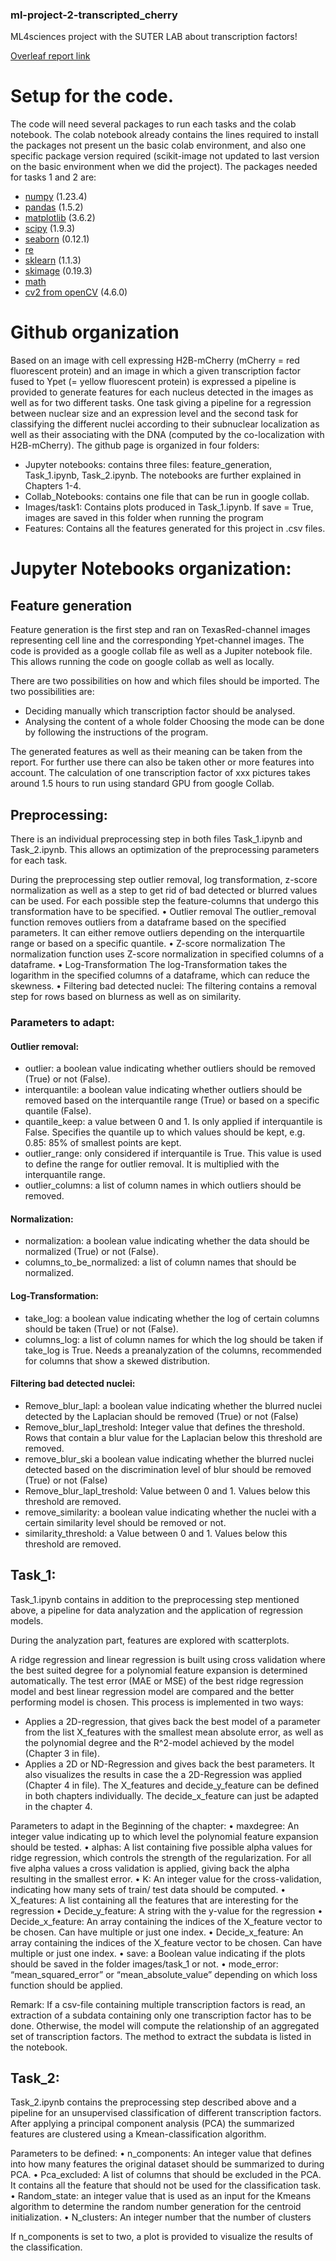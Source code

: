 ### ml-project-2-transcripted_cherry

ML4sciences project with the SUTER LAB about transcription factors!

[Overleaf report link](https://www.overleaf.com/project/6396e543351e79205bde5cb8)

# Setup for the code.
The code will need several packages to run each tasks and the colab notebook. The colab notebook already contains the lines required to install the packages not present un the basic colab environment, and also one specific package version required (scikit-image not updated to last version on the basic environment when we did the project).
The packages needed for tasks 1 and 2 are:
- [numpy](https://numpy.org/) (1.23.4)
- [pandas](https://pandas.pydata.org/) (1.5.2)
- [matplotlib](https://matplotlib.org/) (3.6.2)
- [scipy](https://scipy.org/) (1.9.3)
- [seaborn](https://seaborn.pydata.org/) (0.12.1)
- [re](https://docs.python.org/3/library/re.html)
- [sklearn](https://scikit-learn.org/stable/) (1.1.3)
- [skimage](https://scikit-image.org/) (0.19.3)
- [math](https://docs.python.org/3/library/math.html)
- [cv2 from openCV](https://pypi.org/project/opencv-python/) (4.6.0)

# Github organization

Based on an image with cell expressing H2B-mCherry (mCherry = red fluorescent protein) and an image in which a given transcription factor fused to Ypet (= yellow fluorescent protein) is expressed a pipeline is provided to generate features for each nucleus detected in the images as well as for two different tasks. One task giving a pipeline for a regression between nuclear size and an expression level and the second task for classifying the different nuclei according to their subnuclear localization as well as their associating with the DNA (computed by the co-localization with H2B-mCherry).
The github page is organized in four folders:
-	Jupyter notebooks: contains three files: feature_generation, Task_1.ipynb, Task_2.ipynb. The notebooks are further explained in Chapters 1-4.
-	Collab_Notebooks: contains one file that can be run in google collab. 
-	Images/task1: Contains plots produced in Task_1.ipynb. If save = True, images are saved in this folder when running the program
-	Features: Contains all the features generated for this project in .csv files.  

# Jupyter Notebooks organization:
## Feature generation
Feature generation is the first step and ran on TexasRed-channel images representing cell line and the corresponding Ypet-channel images. The code is provided as a google collab file as well as a Jupiter notebook file. This allows running the code on google collab as well as locally. 

There are two possibilities on how and which files should be imported. The two possibilities are:
-	Deciding manually which transcription factor should be analysed.
-	Analysing the content of a whole folder
Choosing the mode can be done by following the instructions of the program. 

The generated features as well as their meaning can be taken from the report. For further use there can also be taken other or more features into account.
The calculation of one transcription factor of xxx pictures takes around 1.5 hours to run using standard GPU from google Collab. 

## Preprocessing:
There is an individual preprocessing step in both files Task_1.ipynb and Task_2.ipynb. This allows an optimization of the preprocessing parameters for each task. 

During the preprocessing step outlier removal,  log transformation, z-score normalization as well as a step to get rid of bad detected or blurred values can be used. For each possible step the feature-columns that undergo this transformation have to be specified.
•	Outlier removal
The outlier_removal function removes outliers from a dataframe based on the specified parameters. It can either remove outliers depending on the interquartile range or based on a specific quantile.
•	Z-score normalization
The normalization function uses Z-score normalization in specified columns of a dataframe. 
•	Log-Transformation
The log-Transformation takes the logarithm in the specified columns of a dataframe, which can reduce the skewness. 
•	Filtering bad detected nuclei:  The filtering contains a removal step for rows based on blurness as well as on similarity. 



### Parameters to adapt:
#### Outlier removal:
-	outlier: a boolean value indicating whether outliers should be removed (True) or not (False).
-	interquantile: a boolean value indicating whether outliers should be removed based on the interquantile range (True) or based on a specific quantile (False).
-	quantile_keep: a value between 0 and 1. Is only applied if interquantile is False. Specifies the quantile up to which values should be kept, e.g. 0.85: 85% of smallest points are kept.
-	outlier_range: only considered if interquantile is True. This value is used to define the range for outlier removal. It is multiplied with the interquantile range.
-	outlier_columns: a list of column names in which outliers should be removed.
#### Normalization:
-	normalization: a boolean value indicating whether the data should be normalized (True) or not (False).
-	columns_to_be_normalized: a list of column names that should be normalized.
#### Log-Transformation:
-	take_log: a boolean value indicating whether the log of certain columns should be taken (True) or not (False).
-	columns_log: a list of column names for which the log should be taken if take_log is True. Needs a preanalyzation of the columns, recommended for columns that show a skewed distribution.
#### Filtering bad detected nuclei:
-	Remove_blur_lapl: a boolean value indicating whether the blurred nuclei detected by the Laplacian should be removed (True) or not (False)
-	Remove_blur_lapl_treshold: Integer value that defines the threshold. Rows that contain a blur value for the Laplacian below this threshold are removed.
-	remove_blur_ski a boolean value indicating whether the blurred nuclei detected based on the discrimination level of blur should be removed (True) or not (False)
-	Remove_blur_lapl_treshold: Value between 0 and 1. Values below this threshold are removed. 
-	remove_similarity: a boolean value indicating whether the nuclei with a certain similarity level should be removed or not. 
-	similarity_threshold: a Value between 0 and 1. Values below this threshold are removed.

## Task_1:

Task_1.ipynb contains in addition to the preprocessing step mentioned above, a pipeline for data analyzation and the application of regression models. 

During the analyzation part, features are explored with scatterplots.

A ridge regression and linear regression is built using cross validation where the best suited degree for a polynomial feature expansion is determined automatically. The test error (MAE or MSE) of the best ridge regression model and best linear regression model are compared and the better performing model is chosen. This process is implemented in two ways:
-	Applies a 2D-regression, that gives back the best model of a parameter from the list X_features with the smallest mean absolute error, as well as the polynomial degree and the R^2-model achieved by the model (Chapter 3 in file).
-	Applies a 2D or ND-Regression and gives back the best parameters. It also visualizes the results in case the a 2D-Regression was applied (Chapter 4 in file).
The X_features and decide_y_feature can be defined in both chapters individually. The decide_x_feature can just be adapted in the chapter 4.

Parameters to adapt in the Beginning of the chapter:
•	maxdegree: An integer value indicating up to which level the polynomial feature expansion should be tested.
•	alphas: A list containing five possible alpha values for ridge regression, which controls the strength of the regularization. For all five alpha values a cross validation is applied, giving back the alpha resulting in the smallest error. 
•	K: An integer value for the cross-validation, indicating how many sets of train/ test data should be computed.
•	X_features: A list containing all the features that are interesting for the regression
•	Decide_y_feature: A string with the y-value for the regression
•	Decide_x_feature: An array containing the indices of the X_feature vector to be chosen. Can have multiple or just one index. 
•	Decide_x_feature: An array containing the indices of the X_feature vector to be chosen. Can have multiple or just one index. 
•	save: a Boolean value indicating if the plots should be saved in the folder images/task_1 or not.
•	mode_error: “mean_squared_error” or “mean_absolute_value” depending on which loss function should be applied.

Remark: If a csv-file containing multiple transcription factors is read, an extraction of a subdata containing only one transcription factor has to be done. Otherwise, the model will compute the relationship of an aggregated set of transcription factors. The method to extract the subdata is listed in the notebook.

## Task_2:
Task_2.ipynb contains the preprocessing step described above and a pipeline for an unsupervised classification of different transcription factors. After applying a principal component analysis (PCA) the summarized features are clustered using a Kmean-classification algorithm.

Parameters to be defined: 
•	n_components: An integer value that defines into how many features the original dataset should be summarized to during PCA.
•	Pca_excluded: A list of columns that should be excluded in the PCA. It contains all the feature that should not be used for the classification task.
•	Random_state: an integer value that is used as an input for the Kmeans algorithm to determine the random number generation for the centroid initialization.
•	N_clusters: An integer number that the number of clusters

If n_components is set to two, a plot is provided to visualize the results of the classification.


